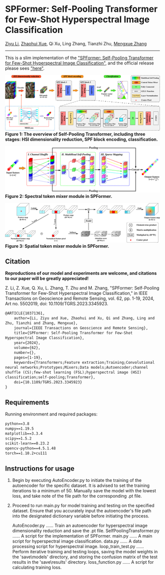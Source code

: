 # SPFormer: Self-Pooling Transformer for Few-Shot Hyperspectral Image Classification

[Ziyu Li](https://www.researchgate.net/profile/Ziyu-Li-28), [Zhaohui Xue](https://sites.google.com/site/zhaohuixuers), Qi Xu, Ling Zhang, Tianzhi Zhu, [Mengxue Zhang](https://scholar.google.com/citations?user=To-g0UkAAAAJ)

___________

This is a slim implementation of the ["SPFormer: Self-Pooling Transformer for Few-Shot Hyperspectral Image Classification"](https://ieeexplore.ieee.org/document/10371361), and the official release please sees ["here"](https://github.com/ZhaohuiXue/SPFormer).

![alt text](./figure/SPFormer.jpg)
**Figure 1: The overview of Self-Pooling Transformer, including three stages: HSI dimensionality reduction, SPF block encoding, classification.**

![alt text](./figure/CSSM-MHSP.jpg)
**Figure 2: Spectral token mixer module in SPFormer.**

![alt text](./figure/CTM.jpg)
**Figure 3: Spatial token mixer module in SPFormer.**

Citation
---------------------

**Reproductions of our model and experiments are welcome, and citations to our paper will be greatly appreciated!**

Z. Li, Z. Xue, Q. Xu, L. Zhang, T. Zhu and M. Zhang, "SPFormer: Self-Pooling Transformer for Few-Shot Hyperspectral Image Classification," in IEEE Transactions on Geoscience and Remote Sensing, vol. 62, pp. 1-19, 2024, Art no. 5502019, doi: 10.1109/TGRS.2023.3345923.

    @ARTICLE{10371361,
        author={Li, Ziyu and Xue, Zhaohui and Xu, Qi and Zhang, Ling and Zhu, Tianzhi and Zhang, Mengxue},
        journal={IEEE Transactions on Geoscience and Remote Sensing}, 
        title={SPFormer: Self-Pooling Transformer for Few-Shot Hyperspectral Image Classification}, 
        year={2024},
        volume={62},
        number={},
        pages={1-19},
        keywords={Transformers;Feature extraction;Training;Convolutional neural networks;Prototypes;Mixers;Data models;Autoencoder;channel shuffle (CS);few-shot learning (FSL);hyperspectral image (HSI) classification;self-pooling;Transformer},
        doi={10.1109/TGRS.2023.3345923}
    }
    
Requirements
---------------------
Running environment and required packages:
    
    python==3.8
    numpy==1.19.5
    matplotlib==3.3.4
    scipy==1.5.2
    scikit-learn==0.23.2
    opencv-python==4.5.1.48
    torch==1.10.2+cu111

Instructions for usage
---------------------
1. Begin by executing AutoEncoder.py to initiate the training of the autoencoder for the specific dataset. It is advised to set the training iterations to a minimum of 50. Manually save the model with the lowest loss, and take note of the file path for the corresponding .pt file.
2. Proceed to run main.py for model training and testing on the specified dataset. Ensure that you accurately input the autoencoder's file path into the designated dictionary variable before initiating the process.
    
    
    AutoEncoder.py ...... Train an autoencoder for hyperspectral image dimensionality reduction and save the .pt file.
    SelfPoolingTransformer.py ...... A script for the implementation of SPFormer.
    main.py ...... A main script for hyperspectral image classification.
    data.py ...... A data processing script for hyperspectral image.
    loop_train_test.py ...... Perform iterative training and testing loops, saving the model weights in the 'save\models' directory, and storing the confusion matrix of the test results in the 'save\results' directory.
    loss_function.py ...... A script for calculating training loss.
